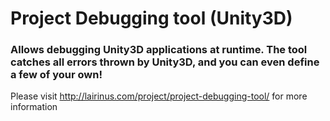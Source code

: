 # Project Debugging tool (Unity3D)
### Allows debugging Unity3D applications at runtime. The tool catches all errors thrown by Unity3D, and you can even define a few of your own!

Please visit http://lairinus.com/project/project-debugging-tool/ for more information
